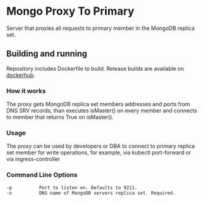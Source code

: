 # Mongo Proxy To Primary

Server that proxies all requests to primary member in the MongoDB replica set.

## Building and running

Repository includes Dockerfile to build. Release builds are available on [dockerhub](https://hub.docker.com/r/agisoft/mongo-proxy).

### How it works

The proxy gets MongoDB replica set members addresses and ports from DNS SRV records, than executes isMaster() on every member and connects to member that returns True on isMaster().

### Usage

The proxy can be used by developers or DBA to connect to primary replica set member for write operations, for example, via kubectl port-forward or via ingress-controller

### Command Line Options

	-p 		    Port to listen on. Defaults to 9211.
    -n 		    DNS name of MongoDB servers replica set. Required.